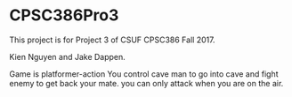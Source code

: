 # CPSC386Pro3
This project is for Project 3 of CSUF CPSC386 Fall 2017.

Kien Nguyen and Jake Dappen.

Game is platformer-action
You control cave man to go into cave and fight enemy to get back your mate.
you can only attack when you are on the air. 

